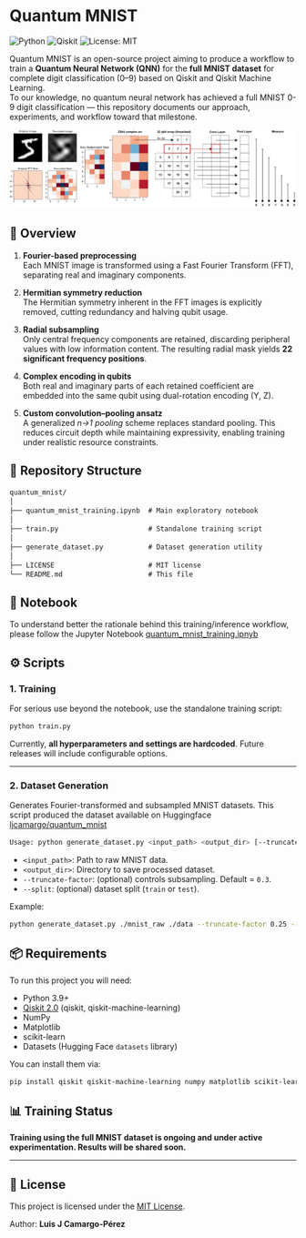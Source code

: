 # Quantum MNIST

![Python](https://img.shields.io/badge/python-3.10%2B-blue)
![Qiskit](https://img.shields.io/badge/Qiskit-ML%20%7C%20Quantum-orange)
![License: MIT](https://img.shields.io/badge/License-MIT-green)

Quantum MNIST is an open-source project aiming to  produce a workflow to train a **Quantum Neural Network (QNN)** for the **full MNIST dataset** for complete digit classification (0–9) based on Qiskit and Qiskit Machine Learning.  
To our knowledge, no quantum neural network has  achieved a full MNIST 0-9 digit classification — this repository documents our approach, experiments, and workflow toward that milestone.

![Quantum MNIST Workflow](./qmnist_workflow.jpg)

## 🌟 Overview

1. **Fourier-based preprocessing**  
   Each MNIST image is transformed using a Fast Fourier Transform (FFT), separating real and imaginary components.

2. **Hermitian symmetry reduction**  
   The Hermitian symmetry inherent in the FFT images is explicitly removed, cutting redundancy and halving qubit usage.

3. **Radial subsampling**  
   Only central frequency components are retained, discarding peripheral values with low information content. The resulting radial mask yields **22 significant frequency positions**.

4. **Complex encoding in qubits**  
   Both real and imaginary parts of each retained coefficient are embedded into the same qubit using dual-rotation encoding (Y, Z).

5. **Custom convolution–pooling ansatz**  
   A generalized *n→1 pooling* scheme replaces standard pooling. This reduces circuit depth while maintaining expressivity, enabling training under realistic resource constraints.

## 📂 Repository Structure

```
quantum_mnist/
│
├── quantum_mnist_training.ipynb  # Main exploratory notebook
│
├── train.py                      # Standalone training script
│
├── generate_dataset.py           # Dataset generation utility
│
├── LICENSE                       # MIT license
└── README.md                     # This file
```

## 📓 Notebook

To understand better the rationale behind this training/inference workflow, please follow the Jupyter Notebook [quantum_mnist_training.ipnyb](./quantum_mnist_training.ipnyb)

## ⚙️ Scripts

### 1. Training

For serious use beyond the notebook, use the standalone training script:

```bash
python train.py
```

Currently, **all hyperparameters and settings are hardcoded**. Future releases will include configurable options.

---

### 2. Dataset Generation

Generates Fourier-transformed and subsampled MNIST datasets. This script produced the dataset available on Huggingface [ljcamargo/quantum_mnist](https://huggingface.co/datasets/ljcamargo/quantum_mnist)

```bash
Usage: python generate_dataset.py <input_path> <output_dir> [--truncate-factor 0.3] [--split train]
```

- `<input_path>`: Path to raw MNIST data.  
- `<output_dir>`: Directory to save processed dataset.  
- `--truncate-factor`: (optional) controls subsampling. Default = `0.3`.  
- `--split`: (optional) dataset split (`train` or `test`).  

Example:

```bash
python generate_dataset.py ./mnist_raw ./data --truncate-factor 0.25 --split train
```

## 📦 Requirements

To run this project you will need:

- Python 3.9+
- [Qiskit 2.0](https://qiskit.org/) (qiskit, qiskit-machine-learning)
- NumPy
- Matplotlib
- scikit-learn
- Datasets (Hugging Face `datasets` library)

You can install them via:

```bash
pip install qiskit qiskit-machine-learning numpy matplotlib scikit-learn datasets
```

## 📊 Training Status

**Training using the full MNIST dataset is ongoing and under active experimentation. Results will be shared soon.**

---

## 📜 License

This project is licensed under the [MIT License](./LICENSE).  

Author: **Luis J Camargo-Pérez**
